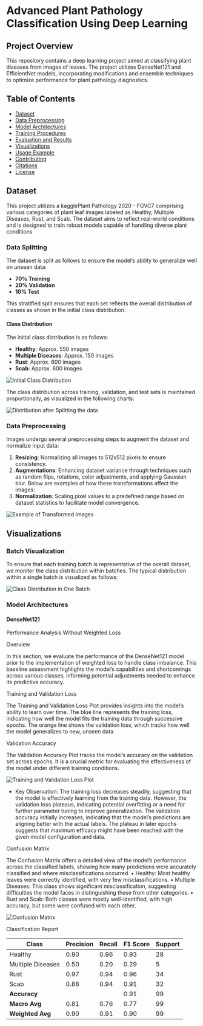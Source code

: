 
# Advanced Plant Pathology Classification Using Deep Learning

## Project Overview
This repository contains a deep learning project aimed at classifying plant diseases from images of leaves. The project utilizes DenseNet121 and EfficientNet models, incorporating modifications and ensemble techniques to optimize performance for plant pathology diagnostics.

## Table of Contents
- [Dataset](#dataset)
- [Data Preprocessing](#data-preprocessing)
- [Model Architectures](#model-architectures)
- [Training Procedures](#training-procedures)
- [Evaluation and Results](#evaluation-and-results)
- [Visualizations](#visualizations)
- [Usage Example](#usage-example)
- [Contributing](#contributing)
- [Citations](#citations)
- [License](#license)



## Dataset

This project utilizes a kagglePlant Pathology 2020 - FGVC7 comprising various categories of plant leaf images labeled as Healthy, Multiple Diseases, Rust, and Scab. The dataset aims to reflect real-world conditions and is designed to train robust models capable of handling diverse plant conditions

### Data Splitting

The dataset is split as follows to ensure the model’s ability to generalize well on unseen data:
- **70% Training**
- **20% Validation**
- **10% Test**

This stratified split ensures that each set reflects the overall distribution of classes as shown in the initial class distribution.

#### Class Distribution
The initial class distribution is as follows:
- **Healthy**: Approx. 550 images
- **Multiple Diseases**: Approx. 150 images
- **Rust**: Approx. 600 images
- **Scab**: Approx. 600 images

![Initial Class Distribution](Images/class_distribution.png)

The class distribution across training, validation, and test sets is maintained proportionally, as visualized in the following charts:

![Distribution after Splitting the data](Images/splitDistribution.png)
### Data Preprocessing

Images undergo several preprocessing steps to augment the dataset and normalize input data:

1. **Resizing**: Normalizing all images to 512x512 pixels to ensure consistency.
2. **Augmentations**: Enhancing dataset variance through techniques such as random flips, rotations, color adjustments, and applying Gaussian blur. Below are examples of how these transformations affect the images:
3. **Normalization**: Scaling pixel values to a predefined range based on dataset statistics to facilitate model convergence.

![Example of Transformed Images](Images/batch_visualization.png)

## Visualizations

### Batch Visualization
To ensure that each training batch is representative of the overall dataset, we monitor the class distribution within batches. The typical distribution within a single batch is visualized as follows:

![Class Distribution in One Batch](Images/batch_distribution.png)

### Model Architectures 

#### DenseNet121


Performance Analysis Without Weighted Loss

Overview

In this section, we evaluate the performance of the DenseNet121 model prior to the implementation of weighted loss to handle class imbalance. This baseline assessment highlights the model’s capabilities and shortcomings across various classes, informing potential adjustments needed to enhance its predictive accuracy.

Training and Validation Loss

The Training and Validation Loss Plot provides insights into the model’s ability to learn over time. The blue line represents the training loss, indicating how well the model fits the training data through successive epochs. The orange line shows the validation loss, which tracks how well the model generalizes to new, unseen data.

Validation Accuracy

The Validation Accuracy Plot tracks the model’s accuracy on the validation set across epochs. It is a crucial metric for evaluating the effectiveness of the model under different training conditions.

![Training and Validation Loss Plot](Images/DenseNet_unweighted_loss_plot.png)
- Key Observation: The training loss decreases steadily, suggesting that the model is effectively learning from the training data. However, the validation loss plateaus, indicating potential overfitting or a need for further parameter tuning to improve generalization. The validation accuracy initially increases, indicating that the model’s predictions are aligning better with the actual labels. The plateau in later epochs suggests that maximum efficacy might have been reached with the given model configuration and data.


Confusion Matrix

The Confusion Matrix offers a detailed view of the model’s performance across the classified labels, showing how many predictions were accurately classified and where misclassifications occurred.
	•	Healthy: Most healthy leaves were correctly identified, with very few misclassifications.
	•	Multiple Diseases: This class shows significant misclassification, suggesting difficulties the model faces in distinguishing these from other categories.
	•	Rust and Scab: Both classes were mostly well-identified, with high accuracy, but some were confused with each other.

![Confusion Matrix](Images/DenseNet_unweighted_confusion_plot.png)

Classification Report

| Class            | Precision | Recall | F1 Score | Support |
|------------------|-----------|--------|----------|---------|
| Healthy          | 0.90      | 0.96   | 0.93     | 28      |
| Multiple Diseases| 0.50      | 0.20   | 0.29     | 5       |
| Rust             | 0.97      | 0.94   | 0.96     | 34      |
| Scab             | 0.88      | 0.94   | 0.91     | 32      |
| **Accuracy**     |           |        | 0.91     | 99      |
| **Macro Avg**    | 0.81      | 0.76   | 0.77     | 99      |
| **Weighted Avg** | 0.90      | 0.91   | 0.90     | 99      |

<!-- ## Model Architectures

Detailed customizations are made to the following models to suit specific project needs:

### DenseNet121

Modified to have a custom classifier layer replacing the original fully connected layer to predict four classes.

### EfficientNet B1 & B2

These models are similarly adjusted in their final layers to output four disease categories.

## Training Procedures

Models are trained with a focus on handling class imbalance and optimizing generalization:

- **Loss Function**:  Utilization of Cross-Entropy Loss, class-weighted to mitigate class imbalance effects.
- **Optimizer**: Adam optimizer with an initial learning rate of 0.0001, adjusted by ReduceLROnPlateau on validation loss plateau.
- **Schedulers**: Learning rate adjustments using ReduceLROnPlateau for efficient convergence.

Training involves logging detailed metrics for each epoch to monitor progress and adjust parameters dynamically.

## Evaluation and Results

The models undergo rigorous evaluations using precision, recall, and F1-score metrics, supported by detailed error analysis through confusion matrices:

### Performance Metrics

Performance metrics are extensively discussed, emphasizing class-specific insights and overall model effectiveness.

### Visualizations

We apply Grad-CAM to visualize model decision regions on leaf images, providing insights into model focus areas.

## Usage Example

Here's how to load and use the trained model to predict on new leaf images:

\```python
from torchvision import models
import torch

# Load the model
model = models.densenet121(pretrained=False)
model.load_state_dict(torch.load('path_to_model.pth'))

# Prepare the image
from PIL import Image
from torchvision.transforms import transforms
transform = transforms.Compose([...])
image = Image.open('path_to_leaf_image.jpg').convert('RGB')
input_tensor = transform(image).unsqueeze(0)

# Predict
model.eval()
with torch.no_grad():
    outputs = model(input_tensor)
    _, predicted = outputs.max(1)
    print(f'Predicted class: {predicted.item()}')
\```

## Contributing

Feel free to fork this project, submit pull requests, or send suggestions to improve the code.

## Citations

Please cite this project as follows:

@misc{your_project_name,
  author = {Your Name},
  title = {Project Title},
  year = {2024},
  publisher = {GitHub},
  journal = {GitHub repository},
  howpublished = {\url{https://github.com/your_github}}
}

## License

This project is released under the MIT License. See the LICENSE file for details. -->
